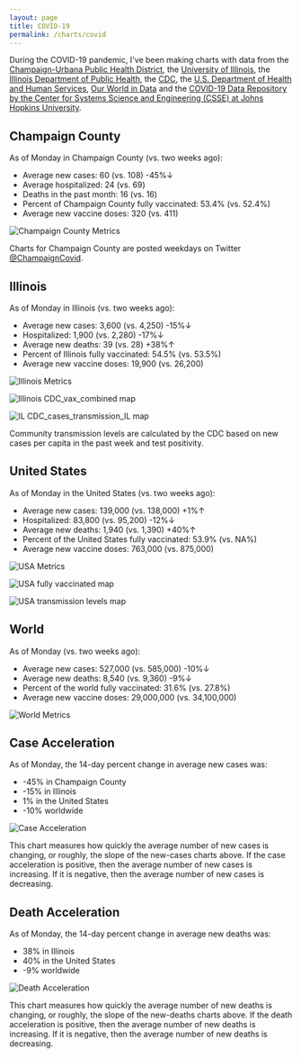 ```yaml
---
layout: page
title: COVID-19
permalink: /charts/covid
---
```


During the COVID-19 pandemic, I've been making charts with data from the [Champaign-Urbana Public Health District](https://www.c-uphd.org/champaign-urbana-illinois-coronavirus-information.html), the [University of Illinois](https://go.illinois.edu/COVIDTestingData), the [Illinois Department of Public Health](http://www.dph.illinois.gov/covid19), the [CDC](https://covid.cdc.gov/covid-data-tracker/), the [U.S. Department of Health and Human Services](https://healthdata.gov/Hospital/COVID-19-Reported-Patient-Impact-and-Hospital-Capa/anag-cw7u), [Our World in Data](https://github.com/owid/covid-19-data/tree/master/public/data) and the [COVID-19 Data Repository by the Center for Systems Science and Engineering (CSSE) at Johns Hopkins University](https://github.com/CSSEGISandData/COVID-19).

## Champaign County

As of Monday in Champaign County (vs. two weeks ago):
  
- Average new cases: 60 (vs. 108) -45%↓
- Average hospitalized: 24 (vs. 69) 
- Deaths in the past month: 16 (vs. 16)
- Percent of Champaign County fully vaccinated: 53.4% (vs. 52.4%)
- Average new vaccine doses: 320 (vs. 411)

![Champaign County Metrics](https://raw.githubusercontent.com/bzigterman/CUcovid/main/gh_action/Champaign_facet.png)

Charts for Champaign County are posted weekdays on Twitter [@ChampaignCovid](https://twitter.com/ChampaignCovid).

## Illinois

As of Monday in Illinois (vs. two weeks ago):
  
- Average new cases: 3,600 (vs. 4,250) -15%↓
- Hospitalized: 1,900 (vs. 2,280) -17%↓
- Average new deaths: 39 (vs. 28) +38%↑
- Percent of Illinois fully vaccinated: 54.5% (vs. 53.5%)
- Average new vaccine doses: 19,900 (vs. 26,200)

![Illinois Metrics](https://raw.githubusercontent.com/bzigterman/CUcovid/main/gh_action/IL_facet.png)

![Illinois CDC_vax_combined map](https://raw.githubusercontent.com/bzigterman/CUcovid/main/gh_action/IL_vax_combined.png)

![IL CDC_cases_transmission_IL map](https://raw.githubusercontent.com/bzigterman/CUcovid/main/gh_action/IL_cases_transmission.png)

Community transmission levels are calculated by the CDC based on new cases per capita in the past week and test positivity.

## United States

As of Monday in the United States (vs. two weeks ago):
  
- Average new cases: 139,000 (vs. 138,000) +1%↑
- Hospitalized: 83,800 (vs. 95,200) -12%↓
- Average new deaths: 1,940 (vs. 1,390) +40%↑
- Percent of the United States fully vaccinated: 53.9% (vs. NA%)
- Average new vaccine doses: 763,000 (vs. 875,000)

![USA Metrics](https://raw.githubusercontent.com/bzigterman/CUcovid/main/gh_action/US_facet.png)

![USA fully vaccinated map](https://raw.githubusercontent.com/bzigterman/CUcovid/main/gh_action/usa_vax_total.png)

![USA transmission levels map](https://raw.githubusercontent.com/bzigterman/CUcovid/main/gh_action/usa_transmission.png)

## World

As of Monday (vs. two weeks ago):
  
- Average new cases: 527,000 (vs. 585,000) -10%↓
- Average new deaths: 8,540 (vs. 9,360) -9%↓
- Percent of the world fully vaccinated: 31.6% (vs. 27.8%)
- Average new vaccine doses: 29,000,000 (vs. 34,100,000)

![World Metrics](https://raw.githubusercontent.com/bzigterman/CUcovid/main/gh_action/world_facet.png)

## Case Acceleration

As of Monday, the 14-day percent change in average new cases was:
  
- -45% in Champaign County
- -15% in Illinois
- 1% in the United States
- -10% worldwide

![Case Acceleration](https://raw.githubusercontent.com/bzigterman/CUcovid/main/gh_action/new_cases_change_facet.png)

This chart measures how quickly the average number of new cases is changing, or roughly, the slope of the new-cases charts above. If the case acceleration is positive, then the average number of new cases is increasing. If it is negative, then the average number of new cases is decreasing.

## Death Acceleration

As of Monday, the 14-day percent change in average new deaths was:
  
- 38% in Illinois
- 40% in the United States
- -9% worldwide

![Death Acceleration](https://raw.githubusercontent.com/bzigterman/CUcovid/main/gh_action/new_deaths_change_facet.png)

This chart measures how quickly the average number of new deaths is changing, or roughly, the slope of the new-deaths charts above. If the death acceleration is positive, then the average number of new deaths is increasing. If it is negative, then the average number of new deaths is decreasing.


